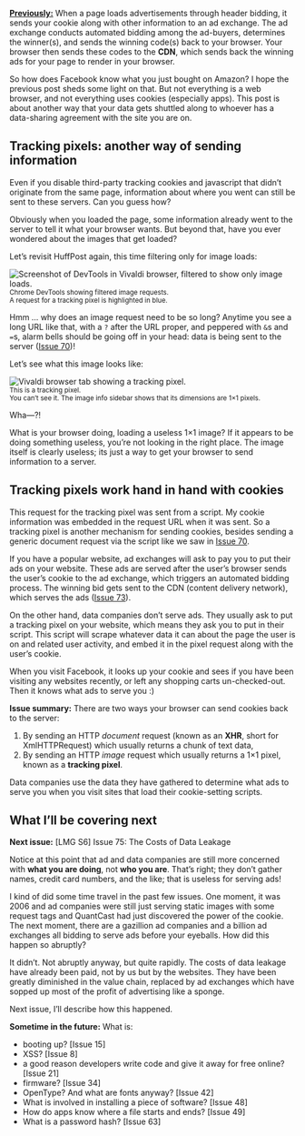 [**Previously:**](https://buttondown.email/laymansguide/archive/) When a page loads advertisements through header bidding, it sends your cookie along with other information to an ad exchange. The ad exchange conducts automated bidding among the ad-buyers, determines the winner(s), and sends the winning code(s) back to your browser. Your browser then sends these codes to the **CDN**, which sends back the winning ads for your page to render in your browser.

So how does Facebook know what you just bought on Amazon? I hope the previous post sheds some light on that. But not everything is a web browser, and not everything uses cookies (especially apps). This post is about another way that your data gets shuttled along to whoever has a data-sharing agreement with the site you are on.

## Tracking pixels: another way of sending information

Even if you disable third-party tracking cookies and javascript that didn’t originate from the same page, information about where you went can still be sent to these servers. Can you guess how?

Obviously when you loaded the page, some information already went to the server to tell it what your browser wants. But beyond that, have you ever wondered about the images that get loaded?

Let’s revisit HuffPost again, this time filtering only for image loads:

![Screenshot of DevTools in Vivaldi browser, filtered to show only image loads.](https://github.com/ngjunsiang/laymansguide/blob/master/season6/issue074/issue074_01.png?raw=true)<br />
<small>Chrome DevTools showing filtered image requests.<br />
A request for a tracking pixel is highlighted in blue.</small>

Hmm … why does an image request need to be so long? Anytime you see a long URL like that, with a `?` after the URL proper, and peppered with `&`s and `=`s, alarm bells should be going off in your head: data is being sent to the server ([Issue 70](https://buttondown.email/laymansguide/archive/lmg-s6-issue-70-the-cookie-factory/))!

Let’s see what this image looks like:

![Vivaldi browser tab showing a tracking pixel.](https://github.com/ngjunsiang/laymansguide/blob/master/season6/issue074/issue074_02.png?raw=true)<br />
<small>This is a tracking pixel.<br />
You can’t see it. The image info sidebar shows that its dimensions are 1×1 pixels.</small>

Wha—?!

What is your browser doing, loading a useless 1×1 image? If it appears to be doing something useless, you’re not looking in the right place. The image itself is clearly useless; its just a way to get your browser to send information to a server.

## Tracking pixels work hand in hand with cookies

This request for the tracking pixel was sent from a script. My cookie information was embedded in the request URL when it was sent. So a tracking pixel is another mechanism for sending cookies, besides sending a generic document request via the script like we saw in [Issue 70](https://buttondown.email/laymansguide/archive/lmg-s6-issue-70-the-cookie-factory/).

If you have a popular website, ad exchanges will ask to pay you to put their ads on your website. These ads are served after the user’s browser sends the user’s cookie to the ad exchange, which triggers an automated bidding process. The winning bid gets sent to the CDN (content delivery network), which serves the ads ([Issue 73](https://buttondown.email/laymansguide/archive/lmg-s6-issue-73-the-heart-of-darkness-header/)).

On the other hand, data companies don’t serve ads. They usually ask to put a tracking pixel on your website, which means they ask you to put in their script. This script will scrape whatever data it can about the page the user is on and related user activity, and embed it in the pixel request along with the user’s cookie.

When you visit Facebook, it looks up your cookie and sees if you have been visiting any websites recently, or left any shopping carts un-checked-out. Then it knows what ads to serve you :)

**Issue summary:** There are two ways your browser can send cookies back to the server:

1. By sending an HTTP *document* request (known as an **XHR**, short for XmlHTTPRequest) which usually returns a chunk of text data,
2. By sending an HTTP *image* request which usually returns a 1×1 pixel, known as a **tracking pixel**.

Data companies use the data they have gathered to determine what ads to serve you when you visit sites that load their cookie-setting scripts.

## What I’ll be covering next

**Next issue:** [LMG S6] Issue 75: The Costs of Data Leakage

Notice at this point that ad and data companies are still more concerned with **what you are doing**, not **who you are**. That’s right; they don’t gather names, credit card numbers, and the like; that is useless for serving ads!

I kind of did some time travel in the past few issues. One moment, it was 2006 and ad companies were still just serving static images with some request tags and QuantCast had just discovered the power of the cookie. The next moment, there are a gazillion ad companies and a billion ad exchanges all bidding to serve ads before your eyeballs. How did this happen so abruptly?

It didn’t. Not abruptly anyway, but quite rapidly. The costs of data leakage have already been paid, not by us but by the websites. They have been greatly diminished in the value chain, replaced by ad exchanges which have sopped up most of the profit of advertising like a sponge.

Next issue, I’ll describe how this happened.

**Sometime in the future:** What is:

- booting up? [Issue 15]
- XSS? [Issue 8]
- a good reason developers write code and give it away for free online? [Issue 21]
- firmware? [Issue 34]
- OpenType? And what are fonts anyway? [Issue 42]
- What is involved in installing a piece of software? [Issue 48]
- How do apps know where a file starts and ends? [Issue 49]
- What is a password hash? [Issue 63]
